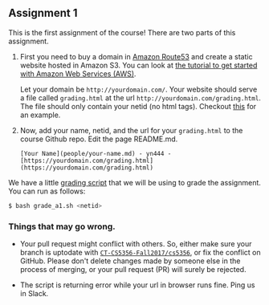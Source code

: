 Assignment 1
------------

This is the first assignment of the course!
There are two parts of this assignment.

1. First you need to buy a domain in [Amazon
   Route53](https://aws.amazon.com/route53/) and create a static website hosted in
   Amazon S3.  You can look at [the tutorial to get started with Amazon Web
   Services (AWS)]().  
   
   Let your domain be `http://yourdomain.com/`. 
   Your website should serve a file called `grading.html` at the url `http://yourdomain.com/grading.html`.
   The file should only contain your netid (no html tags).
   Checkout [this](https://typtop.info/grading.html) for an example.
   

2. Now, add your name, netid, and the url for your `grading.html` to the course Github repo. Edit the page
   README.md.  
   ```text
   [Your Name](people/your-name.md) - yn444 - [https://yourdomain.com/grading.html](https://yourdomain.com/grading.html) 
   ```


We have a little [grading script](grade_a1.sh) that we will be using to grade the assignment. You can run as follows:
```bash
$ bash grade_a1.sh <netid>
```  
   ### Things that may go wrong. 
   * Your pull request might conflict with others. So, either make sure your branch is uptodate 
   with [`CT-CS5356-Fall2017/cs5356`](https://github.com/CT-CS5356-Fall2017/cs5356/), or fix the conflict on GitHub.
   Please don't delete changes made by someone else in the process of merging, or your pull request (PR) will surely
   be rejected.  
  
   * The script is returning error while your url in browser runs fine. Ping us in Slack.

